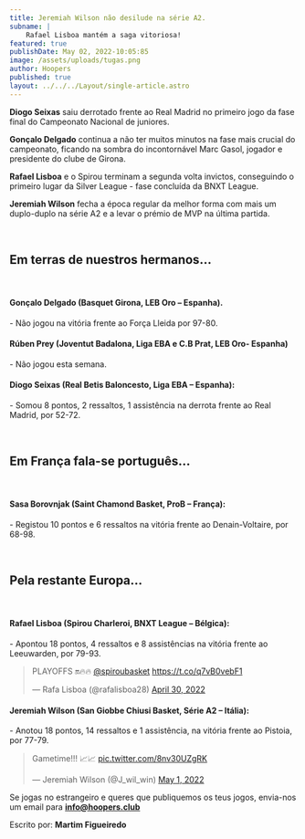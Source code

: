 ```yaml
---
title: Jeremiah Wilson não desilude na série A2.
subname: |
    Rafael Lisboa mantém a saga vitoriosa!
featured: true
publishDate: May 02, 2022-10:05:85
image: /assets/uploads/tugas.png
author: Hoopers
published: true
layout: ../../../Layout/single-article.astro
---
```


**Diogo Seixas** saiu derrotado frente ao Real Madrid no primeiro jogo da fase final do Campeonato Nacional de juniores.

**Gonçalo Delgado** continua a não ter muitos minutos na fase mais crucial do campeonato, ficando na sombra do incontornável Marc Gasol, jogador e presidente do clube de Girona.

**Rafael Lisboa** e o Spirou terminam a segunda volta invictos, conseguindo o primeiro lugar da Silver League - fase concluída da BNXT League.

**Jeremiah Wilson** fecha a época regular da melhor forma com mais um duplo-duplo na série A2 e a levar o prémio de MVP na última partida.

</br>

## Em terras de nuestros hermanos…

</br>

#### Gonçalo Delgado (Basquet Girona, LEB Oro – Espanha).

\- Não jogou na vitória frente ao Força Lleida por 97-80.

#### Rúben Prey (Joventut Badalona, Liga EBA e C.B Prat, LEB Oro- Espanha)

\- Não jogou esta semana.

#### Diogo Seixas (Real Betis Baloncesto, Liga EBA – Espanha):

\- Somou 8 pontos, 2 ressaltos, 1 assistência na derrota frente ao Real Madrid, por 52-72.

</br>

## Em França fala-se português…

</br>

#### Sasa Borovnjak (Saint Chamond Basket, ProB – França):

\- Registou 10 pontos e 6 ressaltos na vitória frente ao Denain-Voltaire, por 68-98.

</br>

## Pela restante Europa…

</br>

#### Rafael Lisboa (Spirou Charleroi, BNXT League – Bélgica):

\- Apontou 18 pontos, 4 ressaltos e 8 assistências na vitória frente ao Leeuwarden, por 79-93.

<blockquote class="twitter-tweet"><p lang="en" dir="ltr">PLAYOFFS 🔛🔥🔥 <a href="https://twitter.com/spiroubasket?ref_src=twsrc%5Etfw">@spiroubasket</a> <a href="https://t.co/q7vB0vebF1">https://t.co/q7vB0vebF1</a></p>&mdash; Rafa Lisboa (@rafalisboa28) <a href="https://twitter.com/rafalisboa28/status/1520292000502853638?ref_src=twsrc%5Etfw">April 30, 2022</a></blockquote>

#### Jeremiah Wilson (San Giobbe Chiusi Basket, Série A2 – Itália): 

\- Anotou 18 pontos, 14 ressaltos e 1 assistência, na vitória frente ao Pistoia, por 77-79.

<blockquote class="twitter-tweet"><p lang="en" dir="ltr">Gametime!!! 📈📈 <a href="https://t.co/8nv30UZgRK">pic.twitter.com/8nv30UZgRK</a></p>&mdash; Jeremiah Wilson (@J_wil_win) <a href="https://twitter.com/J_wil_win/status/1520788322792128512?ref_src=twsrc%5Etfw">May 1, 2022</a></blockquote>

Se jogas no estrangeiro e queres que publiquemos os teus jogos, envia-nos um email para **info@hoopers.club**

Escrito por: **Martim Figueiredo**

<script async src="https://platform.twitter.com/widgets.js" charset="utf-8"></script>
